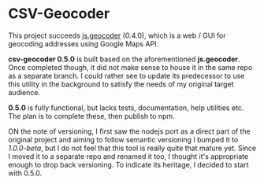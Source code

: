# CSV-Geocoder

This project succeeds [js.geocoder](https://bitbucket.org/datafunk/js.geocoder/) (0.4.0), which is a web / GUI for geocoding addresses using Google Maps API.

__csv-geocoder 0.5.0__ is built based on the aforementioned __js.geocoder__. Once completed though, it did not make sense to house it in the same repo as a separate branch. I could rather see to update its predecessor to use this utility in the background to satisfy the needs of my original target audience.

__0.5.0__ is fully functional, but lacks tests, documentation, help utilities etc. The plan is to complete these, then publish to npm.

ON the note of versioning, I first saw the nodejs port as a direct part of the original project and aiming to follow semantic versioning I bumped it to _1.0.0-beta_, but I do not feel that this tool is really quite that mature yet. Since I moved it to a separate repo and renamed it too, I thought it's appropriate enough to drop back versioning. To indicate its heritage, I decided to start with 0.5.0.
